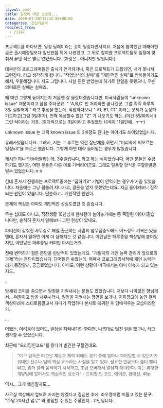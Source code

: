 ```yaml
---
layout: post
title: 일정에 대한 소소한...
date: 2009-07-28T17:42:50+00:00
categories: 전산기술자
redirect_from:
  - /1147
---
```




프로젝트를 하다보면, 일정 딜레이라는 것이 일상다반사지요. 처음에 참여했던 아래아한글은 출시예정일보다 일년반쯤 뒤에 나왔었고, 그 뒤로 참여한 프로젝트들도 일정에 맞춰서 끝낸 적은 별로 없었습니다. (자랑은.. 아니지만 말입니다.)

대부분의 프로그래머들은 출시가 연기되거나, 혹은 프로젝트가 드롭되면, 내가 못나서 그런갑다. 라고 생각하게 됩니다. "작업방식의 실패"를 "개인적인 실패"로 받아들이기도 해서, 우울해집니다. 저도 그럽니다. 사실 돈은 받았는데 하기로 한일을 못했으니, 무슨 의미로든 실패는 실패죠.

왜 매번 그렇게 늦어지는지 처음엔 잘 몰랐더랬습니다만, 미국사람들이 "unknown issue" 때문이라고 답을 주더군요. " 'A,B,C' 만 처리하면 끝나겠군. 그럼 각각 하루씩 3일 걸릴꺼야." 라고 추정을 했는데, 작업하다보니 " A1, B1, C1" 이라는 문제가 등장하기도하고(그럼 3일추가), 전혀 예상할수 없던 "Z" 가 나오기도 하는..(이건 5일짜리네!) 그런 식이라는 거죠. (결과적으로는 3일이라고 추정했던 녀석이 11일만에.. ㅜㅜ)

unknown issue 는 대략 known issue 의 3배정도 된다는 이야기도 쓰여있었습니다.

 

유레카였습니다요. 그래서, 저는 그 후로는 약간 잘난체를 하면서 "머리속에 떠오르는 일정x3"을 부르곤 했습니다. 그렇게 하면 대략 들어맞는 경우가 많았습니다.

게시판 하나 만들어달라는데, 3주걸립니다, 라고 하는 식이었습니다. 어떤 분들은 수긍하기도 했지만, 어떤 분들은 다른 데로 가버리더군요. 그래도 일용할 양식을 구할만큼은 벌수 있었습니다.ㅎㅎ

 

헌데 혼자서 진행하는 프로젝트중에는 "곱하기3" 기법이 안먹히는 경우가 가끔 있었습니다. 처음에는 그냥 휩쓸려 지나가고, 결론을 얻지 못했었는데요. 지금 돌이켜보니 짐작되는 원인이 있습니다. 단순하고.. 개인적인 원인이.

문제의 핵심은 아마도 개인적인 성실도였던 것 같습니다. 

무슨 십대도 아니고, 직장생활 10년넘게 한사람이 늘어놓기에는 좀 쪽팔린 이야기같습니다만, 솔직히 혼자서 일해보니 그런 현상이 있네요.

파티션이 갖춰진 사무실로 매일 출근하는 사람의 업무집중도에도 어느정도 기복은 있을텐데, 혼자서 일하면 이게 더 심해지는 것 같습니다. 어떤날은 하루종일 책상앞에 붙어있지만, 어떤날은 하루종일 커피만 마시는거죠.

전에 번역하기 힘든 문단을 만난적이 있었는데요. "개발자의 개인 능력 관리가 앞으로의 과제"라는 문단이었습니다. 단어들은 쉬웠는데, 어째서 프로그래밍서적에 개인 능력관리가 등장할까, 궁금했었습니다. 아마도, 이런 상황이 미국에서는 이미 이슈가 되고 있는지도..

 

..

밤새워 코피를 쏟으면서 일정을 지켜내시는 분들도 있었습니다. 저보다 나이많은 형님께서... 며칠이고 밤을 새우시더니, 일정을 지켜내는 장면을 보거나, 지하창고에 놓인 철제 책상아래에 스티로폼깔고서 자다가 작업하다 본사로 복귀한 후 담배피우는 모습이라던가..

...

어쨌든, 어려움이 있어도, 일정을 지켜내기만 한다면, 나름대로 멋진 일을 했구나, 라고 생각할 수 있었습니다.

최근에 "드리밍인코드"를 읽다가 발견한 구절인데요.

> "야구 감독은 타고난 재능과 체력 외에도 경기 중에 얼마나 파이팅할 수 있는지가 위대한 선수나 팀의 핵심 요소라는 사실을 알고 있다. 필요한 만큼보다 좀더 빨리 뛰고, 좀더 일찍 움직이기 시작하고, 조금 오버해서 열심히 해야한다. 이는 위대한 개발팀에 있어서도 핵심적인 요소다" - 드리밍 인 코드, 에이콘, 황대산, 48p

역시... 그게 핵심일지도...

 

사무실 책상에서 엎드려 자지는 않겠다고 결심한 후에, 좌우명처럼 떠들고 있는 문구. "주당 20시간 업무" 와 양립할 수 있는 주장인지.. 고민입니다.
